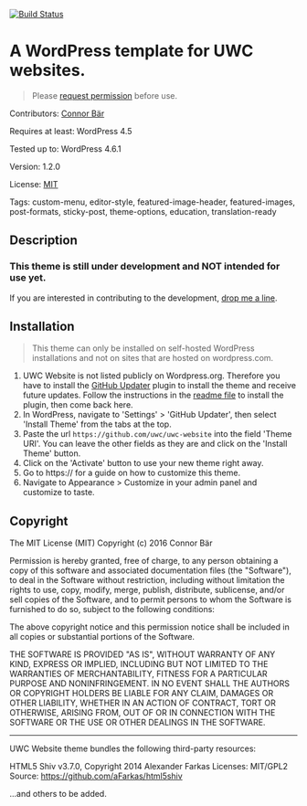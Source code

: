 [![Build Status](https://travis-ci.org/uwc/uwc-website.svg?branch=development)](https://travis-ci.org/uwc/uwc-website)


# A WordPress template for UWC websites. 

> Please [request permission](mailto:uwc@connorbaer.io) before use.

Contributors: [Connor Bär](http://connorbaer.io)

Requires at least: WordPress 4.5

Tested up to: WordPress 4.6.1

Version: 1.2.0

License: [MIT](#copyright)

Tags: custom-menu, editor-style, featured-image-header, featured-images, post-formats, sticky-post, theme-options, education, translation-ready

## Description

### This theme is still under development and NOT intended for use yet.

If you are interested in contributing to the development, [drop me a line](mailto:uwc@connorbaer.io).


## Installation

> This theme can only be installed on self-hosted WordPress installations and not on sites that are hosted on wordpress.com.

1. UWC Website is not listed publicly on Wordpress.org. Therefore you have to install the [GitHub Updater](https://github.com/afragen/github-updater) plugin to install the theme and receive future updates. Follow the instructions in the [readme file](https://github.com/afragen/github-updater#upload) to install the plugin, then come back here.
2. In WordPress, navigate to 'Settings' > 'GitHub Updater', then select 'Install Theme' from the tabs at the top. 
3. Paste the url `https://github.com/uwc/uwc-website` into the field 'Theme URI'. You can leave the other fields as they are and click on the 'Install Theme' button.
4. Click on the 'Activate' button to use your new theme right away.
5. Go to https:// for a guide on how to customize this theme.
6. Navigate to Appearance > Customize in your admin panel and customize to taste.


## Copyright

The MIT License (MIT)
Copyright (c) 2016 Connor Bär

Permission is hereby granted, free of charge, to any person obtaining a copy of this software and associated documentation files (the "Software"), to deal in the Software without restriction, including without limitation the rights to use, copy, modify, merge, publish, distribute, sublicense, and/or sell copies of the Software, and to permit persons to whom the Software is furnished to do so, subject to the following conditions:

The above copyright notice and this permission notice shall be included in all copies or substantial portions of the Software.

THE SOFTWARE IS PROVIDED "AS IS", WITHOUT WARRANTY OF ANY KIND, EXPRESS OR IMPLIED, INCLUDING BUT NOT LIMITED TO THE WARRANTIES OF MERCHANTABILITY, FITNESS FOR A PARTICULAR PURPOSE AND NONINFRINGEMENT. IN NO EVENT SHALL THE AUTHORS OR COPYRIGHT HOLDERS BE LIABLE FOR ANY CLAIM, DAMAGES OR OTHER LIABILITY, WHETHER IN AN ACTION OF CONTRACT, TORT OR OTHERWISE, ARISING FROM, OUT OF OR IN CONNECTION WITH THE SOFTWARE OR THE USE OR OTHER DEALINGS IN THE SOFTWARE.

---

UWC Website theme bundles the following third-party resources:

HTML5 Shiv v3.7.0, Copyright 2014 Alexander Farkas
Licenses: MIT/GPL2
Source: https://github.com/aFarkas/html5shiv

...and others to be added.